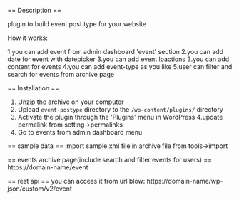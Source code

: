 
== Description ==

plugin to build event post type for your website

How it works:

1.you can add event from admin dashboard 'event' section
2.you can add date for event with datepicker
3.you can add event loactions
3.you can add content for events
4.you can add event-type as you like
5.user can filter and search for events from archive page


== Installation ==

1. Unzip the archive on your computer
2. Upload `event-postype` directory to the `/wp-content/plugins/` directory
3. Activate the plugin through the 'Plugins' menu in WordPress
4.update permalink from setting->permalinks
5. Go to events from admin dashboard menu

== sample data ==
import sample.xml file in archive file from tools->import

== events archive page(include search and filter events for users) ==
https://domain-name/event

== rest api ==
you can access it from url blow:
https://domain-name/wp-json/custom/v2/event

